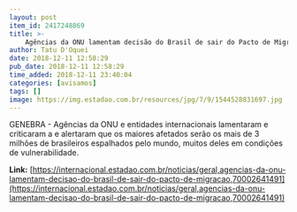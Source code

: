 ```yaml
---
layout: post
item_id: 2417248869
title: >-
    Agências da ONU lamentam decisão do Brasil de sair do Pacto de Migração
author: Tatu D'Oquei
date: 2018-12-11 12:58:29
pub_date: 2018-12-11 12:58:29
time_added: 2018-12-11 23:40:04
categories: [avisamos]
tags: []
image: https://img.estadao.com.br/resources/jpg/7/9/1544528831697.jpg
---
```


GENEBRA - Agências da ONU e entidades internacionais lamentaram e criticaram a e alertaram que os maiores afetados serão os mais de 3 milhões de brasileiros espalhados pelo mundo, muitos deles em condições de vulnerabilidade.

**Link:** [https://internacional.estadao.com.br/noticias/geral,agencias-da-onu-lamentam-decisao-do-brasil-de-sair-do-pacto-de-migracao,70002641491](https://internacional.estadao.com.br/noticias/geral,agencias-da-onu-lamentam-decisao-do-brasil-de-sair-do-pacto-de-migracao,70002641491)

